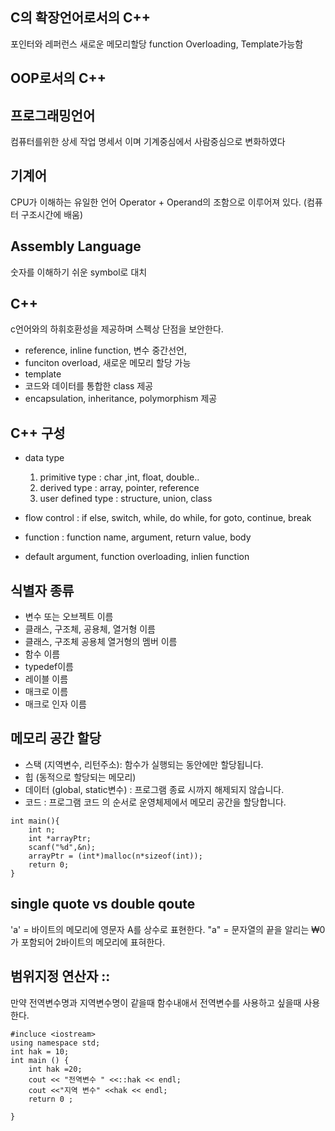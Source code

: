 ## C의 확장언어로서의 C++
포인터와 레퍼런스
새로운 메모리할당
function Overloading, Template가능함

## OOP로서의 C++

## 프로그래밍언어
컴퓨터를위한 상세 작업 명세서 이며 기계중심에서 사람중심으로 변화하였다

## 기계어 
CPU가 이해하는 유일한 언어 
Operator + Operand의 조함으로 이루어져 있다. (컴퓨터 구조시간에 배움)
## Assembly Language
숫자를 이해하기 쉬운 symbol로 대치 

## C++
c언어와의 하휘호환성을 제공하며 스펙상 단점을 보안한다.
- reference, inline function, 변수 중간선언, 
- funciton overload, 새로운 메모리 할당 가능
- template
- 코드와 데이터를 통합한 class 제공
- encapsulation, inheritance, polymorphism  제공

## C++ 구성
- data type 
    1. primitive type : char ,int, float, double..
    2. derived type : array, pointer, reference
    3. user defined type : structure, union, class

- flow control : if else, switch, while, do while, for goto, continue, break
- function : function name, argument, return value, body
- default argument, function overloading, inlien function

## 식별자 종류
- 변수 또는 오브젝트 이름
- 클래스, 구조체, 공용체, 열거형 이름
- 클래스, 구조체 공용체 열거형의 멤버 이름
- 함수 이름
- typedef이름
- 레이블 이름
- 매크로 이름
- 매크로 인자 이름

## 메모리 공간 할당
- 스택 (지역변수, 리턴주소): 함수가 실행되는 동안에만 할당됩니다.
- 힙 (동적으로 할당되는 메모리)
- 데이터 (global, static변수) : 프로그램 종료 시까지 해제되지 않습니다.
- 코드 : 프로그램 코드 
의 순서로 운영체제에서 메모리 공간을 할당합니다.

```
int main(){
    int n;
    int *arrayPtr;
    scanf("%d",&n);
    arrayPtr = (int*)malloc(n*sizeof(int));
    return 0;
}
```

## single quote vs double qoute
'a' = 바이트의 메모리에 영문자 A를 상수로 표현한다. 
"a" = 문자열의 끝을 알리는 ₩0가 포함되어 2바이트의 메모리에 표혀한다. 


## 범위지정 연산자 ::
만약 전역변수명과 지역변수명이 같을때 함수내애서 전역변수를 사용하고 싶을때 사용한다.
```
#incluce <iostream>
using namespace std;
int hak = 10;
int main () {
    int hak =20;
    cout << "전역변수 " <<::hak << endl;
    cout <<"지역 변수" <<hak << endl;
    return 0 ; 

}

```
